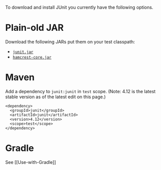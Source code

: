 To download and install JUnit you currently have the following options.
 
# Plain-old JAR

Download the following JARs put them on your test classpath:

* [`junit.jar`](http://bit.ly/My9IXz)
* [`hamcrest-core.jar`](http://bit.ly/1gbl25b)

# Maven

Add a dependency to `junit:junit` in `test` scope.  (Note: 4.12 is the latest stable version as of the latest edit on this page.)





    <dependency>
      <groupId>junit</groupId>
      <artifactId>junit</artifactId>
      <version>4.12</version>
      <scope>test</scope>
    </dependency>

# Gradle

See [[Use-with-Gradle]]